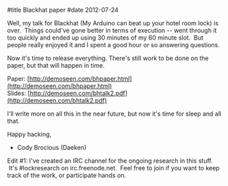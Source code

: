 #title Blackhat paper
#date 2012-07-24

Well, my talk for Blackhat (My Arduino can beat up your hotel room lock) is over.  Things could've gone better in terms of execution -- went through it too quickly and ended up using 30 minutes of my 60 minute slot.  But people really enjoyed it and I spent a good hour or so answering questions.

Now it's time to release everything. There's still work to be done on the paper, but that will happen in time.

Paper: [http://demoseen.com/bhpaper.html](http://demoseen.com/bhpaper.html)  
Slides: [http://demoseen.com/bhtalk2.pdf](http://demoseen.com/bhtalk2.pdf)

I'll write more on all this in the near future, but now it's time for sleep and all that.

Happy hacking,  
- Cody Brocious (Daeken)

Edit #1: I've created an IRC channel for the ongoing research in this stuff.  It's #lockresearch on irc.freenode.net.  Feel free to join if you want to keep track of the work, or participate hands on.
